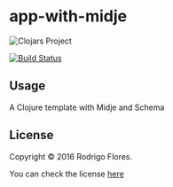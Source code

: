 # app-with-midje

![Clojars Project](https://img.shields.io/clojars/v/app-with-midje/lein-template.svg)

[![Build Status](https://travis-ci.org/rodrigoflores/app-with-midje.svg?branch=master)](https://travis-ci.org/rodrigoflores/app-with-midje)

## Usage

A Clojure template with Midje and Schema

## License

Copyright © 2016 Rodrigo Flores.

You can check the license [here](LICENSE)
